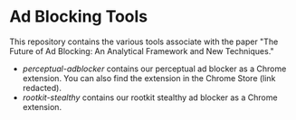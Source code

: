 # Ad Blocking Tools
This repository contains the various tools associate with the paper "The Future of Ad Blocking: An Analytical Framework and New Techniques."

- *perceptual-adblocker* contains our perceptual ad blocker as a Chrome extension. You can also find the extension in the Chrome Store (link redacted).
- *rootkit-stealthy* contains our rootkit stealthy ad blocker as a Chrome extension.
